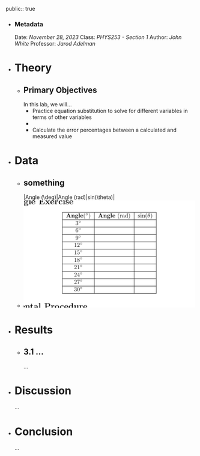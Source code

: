 public:: true

- ### Metadata
  Date: *November 28, 2023*
  Class: *PHYS253 - Section 1*
  Author: *John White*
  Professor: *Jarod Adelman*
- # Theory
	- ## Primary Objectives
	  In this lab, we will...
	  * Practice equation substitution to solve for different variables in terms of other variables
	  * 
	  * Calculate the error percentages between a calculated and measured value
- # Data
	- ## something
	  |Angle (\deg)|Angle (rad)|sin(\theta)|
	- ![image.png](../assets/image_1701217467320_0.png)
- # Results
	- ## 3.1 ...
	  ...
- # Discussion
  ...
- # Conclusion
  ...